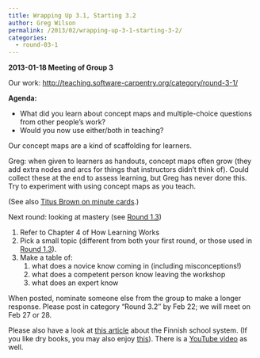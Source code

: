 ```yaml
---
title: Wrapping Up 3.1, Starting 3.2
author: Greg Wilson
permalink: /2013/02/wrapping-up-3-1-starting-3-2/
categories:
  - round-03-1
---
```

**2013-01-18 Meeting of Group 3**

Our work: <http://teaching.software-carpentry.org/category/round-3-1/>

**Agenda:**

*   What did you learn about concept maps and multiple-choice questions from other people&#8217;s work?
*   Would you now use either/both in teaching?

Our concept maps are a kind of scaffolding for learners.

Greg: when given to learners as handouts, concept maps often grow (they add extra nodes and arcs for things that instructors didn&#8217;t think of). Could collect these at the end to assess learning, but Greg has never done this. Try to experiment with using concept maps as you teach.

(See also [Titus Brown on minute cards][1].)

Next round: looking at mastery (see [Round 1.3][2])

1.  Refer to Chapter 4 of How Learning Works
2.  Pick a small topic (different from both your first round, or those used in [Round 1.3][2]).
3.  Make a table of: 
    1.  what does a novice know coming in (including misconceptions!)
    2.  what does a competent person know leaving the workshop
    3.  what does an expert know

When posted, nominate someone else from the group to make a longer response. Please post in category &#8220;Round 3.2&#8243; by Feb 22; we will meet on Feb 27 or 28.

Please also have a look at [this article][3] about the Finnish school system. (If you like dry books, you may also enjoy [this][4]). There is a [YouTube video][5] as well.

 [1]: http://ivory.idyll.org/blog/2012-scripps-swc-postmortem.html
 [2]: http://teaching.software-carpentry.org/category/round-1-3/
 [3]: http://www.theatlantic.com/national/archive/2011/12/what-americans-keep-ignoring-about-finlands-school-success/250564/
 [4]: http://www.amazon.com/Finnish-Lessons-Educational-Change-Finland/dp/0807752576/
 [5]: http://www.youtube.com/watch?v=2kK6u7AsJF8
